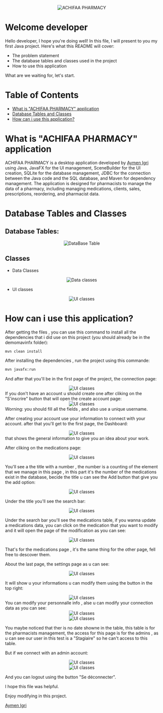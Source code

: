 <div align="center">
  <img src="demomavinfx/src/main/resources/com/example/icons/oooo-removebg-preview (2).png" alt="ACHIFAA PHARMACY">
</div>

# Welcome developer
Hello developer, I hope you're doing well! In this file, I will present to you my first Java project. Here's what this README will cover:
- The problem statement
- The database tables and classes used in the project
- How to use this application

What are we waiting for, let's start.


# Table of Contents
- [What is "ACHIFAA PHARMACY" application](#what-is-achifaa-pharmacy-application)
- [Database Tables and Classes](#database-tables-and-classes)
- [How can i use this application?](#how-can-i-use-this-application)



# What is "ACHIFAA PHARMACY" application
ACHIFAA PHARMACY is a desktop application developed by [Aymen Igri](https://www.linkedin.com/in/aymen-igri-8b6167304) using Java, JavaFX for the UI management, SceneBuilder for the UI creation, SQLite for the database management, JDBC for the connection between the Java code and the SQL database, and Maven for dependency management. The application is designed for pharmacists to manage the data of a pharmacy, including managing medications, clients, sales, prescriptions, reordering, and pharmacist data.

# Database Tables and Classes
## Database Tables:
<div align="center">
  <img src="demomavinfx/src/main/resources/com/example/icons/database_tables.png" alt="DataBase Table">
</div>

## Classes
- Data Classes
<div align="center">
  <img src="demomavinfx/src/main/resources/com/example/icons/classes.png" alt="Data classes">
</div>

- UI classes
<div align="center">
  <img src="demomavinfx/src/main/resources/com/example/icons/classes_Ui.png" alt="UI classes">
</div>

# How can i use this application?
After getting the files , you can use this command to install all the dependencies that i did use on this project (you should already be in the demomavinfx folder):
 ```bash
mvn clean install
```
After installing the dependencies , run the project using this commande:
 ```bash
mvn javafx:run 
```
And after that you'll be in the first page of the project, the connection page:
<div align="center">
  <img src="demomavinfx/src/main/resources/com/example/icons/connection.png" alt="UI classes">
</div>
If you don't have an account u should create one after cliking on the "S'inscrire" button that will open the create account page:
<div align="center">
  <img src="demomavinfx/src/main/resources/com/example/icons/inscription.png" alt="UI classes">
</div>
Worning: you should fill all the fields , and also use a unique username.

After creating your account use your information to connect with your account.
after that you'll get to the first page, the Dashboard:
<div align="center">
  <img src="demomavinfx/src/main/resources/com/example/icons/dash.png" alt="UI classes">
</div>
that shows the general information to give you an idea about your work.

After cliking on the medications page:
<div align="center">
  <img src="demomavinfx/src/main/resources/com/example/icons/m.png" alt="UI classes">
</div>

You'll see a the title with a number , the number is a counting of the element that we manage in this page , in this part it's the number of the medications exist in the database, becide the title u can see the Add button that give you the add option:
<div align="center">
  <img src="demomavinfx/src/main/resources/com/example/icons/addm.png" alt="UI classes">
</div>

Under the title you'll see the search bar:
<div align="center">
  <img src="demomavinfx/src/main/resources/com/example/icons/s.png" alt="UI classes">
</div>

Under the search bar you'll see the medications table, if you wanna update a medications data, you can click on the medication that you want to modify and it will open the page of the modification as you can see:
<div align="center">
  <img src="demomavinfx/src/main/resources/com/example/icons/updatemed.png" alt="UI classes">
</div>

That's for the medications page , it's the same thing for the other page, fell free to descover them.

About the last page, the settings page as u can see:
<div align="center">
  <img src="demomavinfx/src/main/resources/com/example/icons/settingspage.png" alt="UI classes">
</div>

It will show u your informations u can modify them using the button in the top right:
<div align="center">
  <img src="demomavinfx/src/main/resources/com/example/icons/mod_ph.png" alt="UI classes">
</div>
You can modify your personnalle info , alse u can modify your connection data as you can see:
<div align="center">
  <img src="demomavinfx/src/main/resources/com/example/icons/pers.png" alt="UI classes">
</div>
<div align="center">
  <img src="demomavinfx/src/main/resources/com/example/icons/conn.png" alt="UI classes">
</div>

You maybe noticed that ther is no date showne in the table, this table is for the pharmacists management, the access for this page is for the admins , as u can see our user in this test is a "Stagiaire" so he can't access to this table.

But if we connect with an admin account:
<div align="center">
  <img src="demomavinfx/src/main/resources/com/example/icons/admin.png" alt="UI classes">
</div>
<div align="center">
  <img src="demomavinfx/src/main/resources/com/example/icons/adminmod.png" alt="UI classes">
</div>

And you can logout using the button "Se déconnecter".

I hope this file was helpful.

Enjoy modifying in this project.

[Aymen Igri](https://www.linkedin.com/in/aymen-igri-8b6167304)